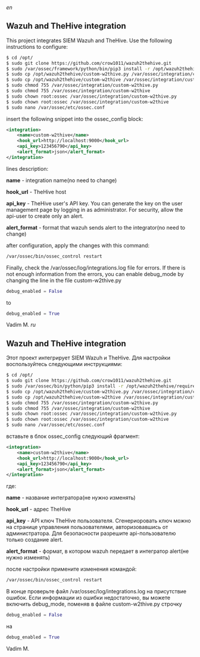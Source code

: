 _en_
## Wazuh and TheHive integration
This project integrates SIEM Wazuh and TheHive. Use the following instructions to configure:
 
```sh
$ cd /opt/
$ sudo git clone https://github.com/crow1011/wazuh2thehive.git
$ sudo /var/ossec/framework/python/bin/pip3 install -r /opt/wazuh2thehive/requirements.txt
$ sudo cp /opt/wazuh2thehive/custom-w2thive.py /var/ossec/integration/custom-w2thive.py
$ sudo cp /opt/wazuh2thehive/custom-w2thive /var/ossec/integration/custom-w2thive
$ sudo chmod 755 /var/ossec/integration/custom-w2thive.py
$ sudo chmod 755 /var/ossec/integration/custom-w2thive
$ sudo chown root:ossec /var/ossec/integration/custom-w2thive.py
$ sudo chown root:ossec /var/ossec/integration/custom-w2thive
$ sudo nano /var/ossec/etc/ossec.conf
```
insert the following snippet into the ossec_config block:
```xml
<integration>
    <name>custom-w2thive</name>
    <hook_url>http://localhost:9000</hook_url>
    <api_key>123456790</api_key>
    <alert_format>json</alert_format>
</integration>
```
lines description:

**name** - integration name(no need to change)

**hook_url** - TheHive host

**api\_key** - TheHive user's API key. You can generate the key on the user management page by logging in as administrator. For security, allow the api-user to create only an alert.

**alert\_format** - format that wazuh sends alert to the integrator(no need to change)

after configuration, apply the changes with this command:
```sh
/var/ossec/bin/ossec_control restart
```
Finally, check the /var/ossec/log/integrations.log file for errors. If there is not enough information from the errors, you can enable debug_mode by changing the line in the file custom-w2thive.py 
```python
debug_enabled = False
```
to 
```python
debug_enabled = True
```
Vadim M.
_ru_
## Wazuh and TheHive integration
Этот проект интегрирует SIEM Wazuh и TheHive. Для настройки воспользуйтесь следующими инструкциями:
 
```sh
$ cd /opt/
$ sudo git clone https://github.com/crow1011/wazuh2thehive.git
$ sudo /var/ossec/bin/python/pip3 install -r /opt/wazuh2thehive/requirements.txt
$ sudo cp /opt/wazuh2thehive/custom-w2thive.py /var/ossec/integration/custom-w2thive.py
$ sudo cp /opt/wazuh2thehive/custom-w2thive /var/ossec/integration/custom-w2thive
$ sudo chmod 755 /var/ossec/integration/custom-w2thive.py
$ sudo chmod 755 /var/ossec/integration/custom-w2thive
$ sudo chown root:ossec /var/ossec/integration/custom-w2thive.py
$ sudo chown root:ossec /var/ossec/integration/custom-w2thive
$ sudo nano /var/ossec/etc/ossec.conf
```
вставьте в блок ossec_config следующий фрагмент:
```xml
<integration>
    <name>custom-w2thive</name>
    <hook_url>http://localhost:9000</hook_url>
    <api_key>123456790</api_key>
    <alert_format>json</alert_format>
</integration>
```
где:

**name** - название интегратора(не нужно изменять)

**hook_url** - адрес TheHive

**api\_key** - API ключ TheHive пользователя. Сгенериоровать ключ можно на странице управления пользователями, авторизовавшись от администратора. Для безопасности разрешите api-пользователю только создание alert.

**alert\_format** - формат, в котором wazuh передает в интегратор alert(не нужно изменять)

после настройки примените изменения командой:
```sh
/var/ossec/bin/ossec_control restart
```
В конце проверьте файл /var/ossec/log/integrations.log на присутствие ошибок. Если информации из ошибки недостаточно, вы можете включить debug_mode, поменяв в файле custom-w2thive.py строчку
```python
debug_enabled = False
```
на 
```python
debug_enabled = True
```
Vadim M.
